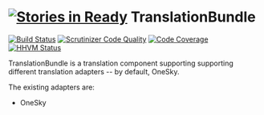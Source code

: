 [![Stories in Ready](https://badge.waffle.io/partnermarketing/PartnermarketingTranslationBundle.png?label=ready&title=Ready)](https://waffle.io/partnermarketing/PartnermarketingTranslationBundle)
TranslationBundle
=================

[![Build Status](https://travis-ci.org/partnermarketing/PartnermarketingTranslationBundle.svg?branch=master)](https://travis-ci.org/partnermarketing/PartnermarketingTranslationBundle)
[![Scrutinizer Code Quality](https://scrutinizer-ci.com/g/partnermarketing/PartnermarketingTranslationBundle/badges/quality-score.png?b=master)](https://scrutinizer-ci.com/g/partnermarketing/PartnermarketingTranslationBundle/?branch=master)
[![Code Coverage](https://scrutinizer-ci.com/g/partnermarketing/PartnermarketingTranslationBundle/badges/coverage.png?b=master)](https://scrutinizer-ci.com/g/partnermarketing/PartnermarketingTranslationBundle/?branch=master)
[![HHVM Status](http://hhvm.h4cc.de/badge/partnermarketing/translation-bundle.svg)](http://hhvm.h4cc.de/package/partnermarketing/translation-bundle)

TranslationBundle is a translation component supporting supporting different translation adapters -- by default, OneSky. 

The existing adapters are:

* OneSky
